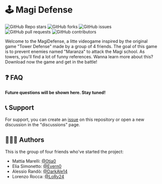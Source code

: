 #	🕹️ Magi Defense
![GitHub Repo stars](https://img.shields.io/github/stars/0tia0/Magi-Defense-TD?style=for-the-badge) ![GitHub forks](https://img.shields.io/github/forks/0tia0/Magi-Defense-TD?style=for-the-badge)  ![GitHub issues](https://img.shields.io/github/issues/0tia0/Magi-Defense-TD?style=for-the-badge) ![GitHub pull requests](https://img.shields.io/github/issues-pr/0tia0/Magi-Defense-TD?style=for-the-badge) ![GitHub contributors](https://img.shields.io/github/contributors/0tia0/Magi-Defense-TD?style=for-the-badge)

Welcome to the MagiDefense, a litte videogame inspired by the original game "Tower Defense" made by a group of 4 friends. The goal of this game is to prevent enemies named "Maranza" to attack the Magi school. As towers, you'll find a lot of funny references. Wanna learn more about this? Download now the game and get in the battle!

## ❓ FAQ

#### Future questions will be shown here. Stay tuned!

## 📞 Support 

For support, you can create an [issue](https://github.com/0tia0/Magi-Defense-TD/issues) on this repository or open a new discussion in the "discussions" page.

## 👨🏻‍💻 Authors
This is the group of four friends who've started the project:
- Mattia Marelli: [@0tia0](https://www.github.com/0tia0)
- Elia Simonetto: [@Evern0](https://www.github.com/Evern0)
- Alessio Randò: [@DarkAle14](https://www.github.com/DarkAle14)
- Lorenzo Rocca: [@LoRy24](https://www.github.com/LoRy24)


